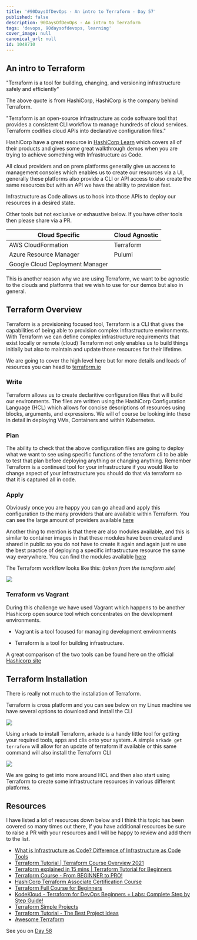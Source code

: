 ```yaml
---
title: '#90DaysOfDevOps - An intro to Terraform - Day 57'
published: false
description: 90DaysOfDevOps - An intro to Terraform
tags: 'devops, 90daysofdevops, learning'
cover_image: null
canonical_url: null
id: 1048710
---
```

## An intro to Terraform 

"Terraform is a tool for building, changing, and versioning infrastructure safely and efficiently" 

The above quote is from HashiCorp, HashiCorp is the company behind Terraform. 

"Terraform is an open-source infrastructure as code software tool that provides a consistent CLI workflow to manage hundreds of cloud services. Terraform codifies cloud APIs into declarative configuration files."

HashiCorp have a great resource in [HashiCorp Learn](https://learn.hashicorp.com/terraform?utm_source=terraform_io&utm_content=terraform_io_hero) which covers all of their products and gives some great walkthrough demos when you are trying to achieve something with Infrastructure as Code. 

All cloud providers and on prem platforms generally give us access to management consoles which enables us to create our resources via a UI, generally these platforms also provide a CLI or API access to also create the same resources but with an API we have the ability to provision fast. 

Infrastructure as Code allows us to hook into those APIs to deploy our resources in a desired state. 

Other tools but not exclusive or exhaustive below. If you have other tools then please share via a PR.  

| Cloud Specific                  | Cloud Agnostic | 
| ------------------------------- | -------------- |
| AWS CloudFormation              | Terraform      | 
| Azure Resource Manager          | Pulumi         | 
| Google Cloud Deployment Manager |                | 

This is another reason why we are using Terraform, we want to be agnostic to the clouds and platforms that we wish to use for our demos but also in general. 

## Terraform Overview 

Terraform is a provisioning focused tool, Terraform is a CLI that gives the capabilities of being able to provision complex infrastructure environments. With Terraform we can define complex infrastructure requirements that exist locally or remote (cloud) Terraform not only enables us to build things initially but also to maintain and update those resources for their lifetime.  

We are going to cover the high level here but for more details and loads of resources you can head to [terraform.io](https://www.terraform.io/)

### Write

Terraform allows us to create declaritive configuration files that will build our environments. The files are written using the HashiCorp Configuration Language (HCL) which allows for concise descriptions of resources using blocks, arguments, and expressions. We will of course be looking into these in detail in deploying VMs, Containers and within Kubernetes. 


### Plan

The ability to check that the above configuration files are going to deploy what we want to see using specific functions of the terraform cli to be able to test that plan before deploying anything or changing anything. Remember Terraform is a continued tool for your infrastructure if you would like to change aspect of your infrastructure you should do that via terraform so that it is captured all in code. 

### Apply

Obviously once you are happy you can go ahead and apply this configuration to the many providers that are available within Terraform. You can see the large amount of providers available [here](https://registry.terraform.io/browse/providers)

Another thing to mention is that there are also modules available, and this is similar to container images in that these modules have been created and shared in public so you do not have to create it again and again just re use the best practice of deploying a specific infrastructure resource the same way everywhere. You can find the modules available [here](https://registry.terraform.io/browse/modules)


The Terraform workflow looks like this: (*taken from the terraform site*)


![](../images/Day57_IAC3.png)

### Terraform vs Vagrant

During this challenge we have used Vagrant which happens to be another Hashicorp open source tool which concentrates on the development environments. 

- Vagrant is a tool focused for managing development environments

- Terraform is a tool for building infrastructure. 

A great comparison of the two tools can be found here on the official [Hashicorp site](https://www.vagrantup.com/intro/vs/terraform)


## Terraform Installation 

There is really not much to the installation of Terraform. 

Terraform is cross platform and you can see below on my Linux machine we have several options to download and install the CLI 

![](../images/Day57_IAC2.png)


Using `arkade` to install Terraform, arkade is a handy little tool for getting your required tools, apps and clis onto your system. A simple `arkade get terraform` will allow for an update of terraform if available or this same command will also install the Terraform CLI

![](../images/Day57_IAC1.png)

We are going to get into more around HCL and then also start using Terraform to create some infrastructure resources in various different platforms. 

## Resources 
I have listed a lot of resources down below and I think this topic has been covered so many times out there, If you have additional resources be sure to raise a PR with your resources and I will be happy to review and add them to the list. 

- [What is Infrastructure as Code? Difference of Infrastructure as Code Tools ](https://www.youtube.com/watch?v=POPP2WTJ8es)
- [Terraform Tutorial | Terraform Course Overview 2021](https://www.youtube.com/watch?v=m3cKkYXl-8o)
- [Terraform explained in 15 mins | Terraform Tutorial for Beginners ](https://www.youtube.com/watch?v=l5k1ai_GBDE)
- [Terraform Course - From BEGINNER to PRO!](https://www.youtube.com/watch?v=7xngnjfIlK4&list=WL&index=141&t=16s)
- [HashiCorp Terraform Associate Certification Course](https://www.youtube.com/watch?v=V4waklkBC38&list=WL&index=55&t=111s)
- [Terraform Full Course for Beginners](https://www.youtube.com/watch?v=EJ3N-hhiWv0&list=WL&index=39&t=27s)
- [KodeKloud -  Terraform for DevOps Beginners + Labs: Complete Step by Step Guide!](https://www.youtube.com/watch?v=YcJ9IeukJL8&list=WL&index=16&t=11s)
- [Terraform Simple Projects](https://terraform.joshuajebaraj.com/)
- [Terraform Tutorial - The Best Project Ideas](https://www.youtube.com/watch?v=oA-pPa0vfks)
- [Awesome Terraform](https://github.com/shuaibiyy/awesome-terraform)

See you on [Day 58](day58.md)
